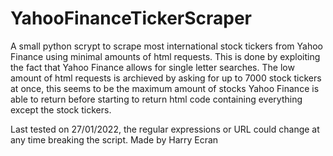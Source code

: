 # YahooFinanceTickerScraper
A small python scrypt to scrape most international stock tickers from Yahoo Finance using minimal amounts of html requests.
This is done by exploiting the fact that Yahoo Finance allows for single letter searches.
The low amount of html requests is archieved by asking for up to 7000 stock tickers at once, 
this seems to be the maximum amount of stocks Yahoo Finance is able to return before starting to return html code containing everything except the stock tickers.

Last tested on 27/01/2022, the regular expressions or URL could change at any time breaking the script.
Made by Harry Ecran
